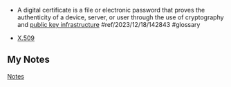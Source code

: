- A digital certificate is a file or electronic password that proves the authenticity of a device, server, or user through the use of cryptography and [public key infrastructure](public-key-infrastructure.md) #ref/2023/12/18/142843 #glossary

- [X.509](x509.md)
## My Notes
[Notes](mynotes/certificates-notes.md)
